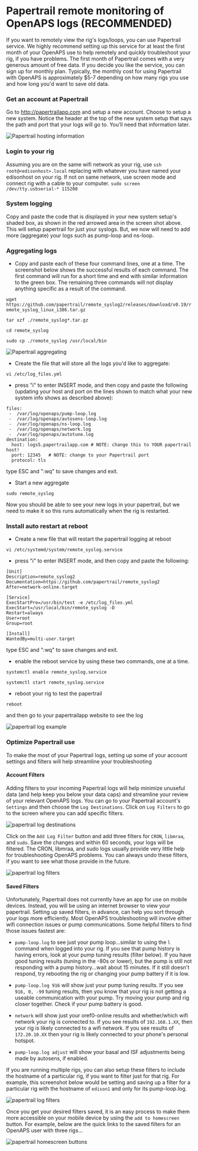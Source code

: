 # Papertrail remote monitoring of OpenAPS logs (RECOMMENDED) 

If you want to remotely view the rig's logs/loops, you can use Papertrail service.  We highly recommend setting up this service for at least the first month of your OpenAPS use to help remotely and quickly troubleshoot your rig, if you have problems.  The first month of Papertrail comes with a very generous amount of free data.  If you decide you like the service, you can sign up for monthly plan.  Typically, the monthly cost for using Papertrail with OpenAPS is approximately $5-7 depending on how many rigs you use and how long you'd want to save old data.

### Get an account at Papertrail

Go to http://papertrailapp.com and setup a new account.  Choose to setup a new system.  Notice the header at the top of the new system setup that says the path and port that your logs will go to.  You’ll need that information later.

![Papertrail hosting information](../../Images/papertrail_host.png)

### Login to your rig

Assuming you are on the same wifi network as your rig, use `ssh root@<edisonhost>.local` replacing <edisonhost> with whatever you have named your edisonhost on your rig.  If not on same network, use screen mode and connect rig with a cable to your computer.  `sudo screen /dev/tty.usbserial-* 115200` 

### System logging 

Copy and paste the code that is displayed in your new system setup's shaded box, as shown in the red arrowed area in the screen shot above. This will setup papertrail for just your syslogs.  But, we now will need to add more (aggregate) your logs such as pump-loop and ns-loop.

### Aggregating logs

* Copy and paste each of these four command lines, one at a time.  The screenshot below shows the successful results of each command.  The first command will run for a short time and end with similar information to the green box.  The remaining three commands will not display anything specific as a result of the command.

`wget https://github.com/papertrail/remote_syslog2/releases/download/v0.19/remote_syslog_linux_i386.tar.gz`

`tar xzf ./remote_syslog*.tar.gz`

`cd remote_syslog`

`sudo cp ./remote_syslog /usr/local/bin`

![Papertrail aggregating](../../Images/aggregating_logs.png)

* Create the file that will store all the logs you'd like to aggregate:

`vi /etc/log_files.yml`

* press "i" to enter INSERT mode, and then copy and paste the following (updating your host and port on the lines shown to match what your new system info shows as described above):

```
files:
 -  /var/log/openaps/pump-loop.log
 -  /var/log/openaps/autosens-loop.log
 -  /var/log/openaps/ns-loop.log
 -  /var/log/openaps/network.log
 -  /var/log/openaps/autotune.log
destination:
  host: logs5.papertrailapp.com # NOTE: change this to YOUR papertrail host!
  port: 12345   # NOTE: change to your Papertrail port
  protocol: tls
```
type ESC and ":wq" to save changes and exit.

* Start a new aggregate

`sudo remote_syslog`

Now you should be able to see your new logs in your papertrail, but we need to make it so this runs automatically when the rig is restarted.

### Install auto restart at reboot

* Create a new file that will restart the papertrail logging at reboot

`vi /etc/systemd/system/remote_syslog.service`

* press "i" to enter INSERT mode, and then copy and paste the following:

```
[Unit]
Description=remote_syslog2
Documentation=https://github.com/papertrail/remote_syslog2
After=network-online.target

[Service]
ExecStartPre=/usr/bin/test -e /etc/log_files.yml
ExecStart=/usr/local/bin/remote_syslog -D
Restart=always
User=root
Group=root

[Install]
WantedBy=multi-user.target
```

type ESC and ":wq" to save changes and exit.

* enable the reboot service by using these two commands, one at a time.

`systemctl enable remote_syslog.service`

`systemctl start remote_syslog.service`

* reboot your rig to test the papertrail

`reboot`

and then go to your papertrailapp website to see the log

![papertrail log example](../../Images/papertrail.png)

### Optimize Papertrail use

To make the most of your Papertrail logs, setting up some of your account settings and filters will help streamline your troubleshooting

#### Account Filters

Adding filters to your incoming Papertrail logs will help minimize unuseful data (and help keep you below your data caps) and streamline your review of your relevant OpenAPS logs.  You can go to your Papertrail account's `Settings` and then choose the `Log Destinations`. Click on `Log Filters` to go to the screen where you can add specific filters.

![papertrail log destinations](../../Images/log_destinations.png)

Click on the `Add Log Filter` button and add three filters for `CRON`, `libmraa`, and `sudo`.  Save the changes and within 60 seconds, your logs will be filtered.  The CRON, libmraa, and sudo logs usually provide very little help for troubleshooting OpenAPS problems.  You can always undo these filters, if you want to see what those provide in the future.

![papertrail log filters](../../Images/log_filters.png)

#### Saved Filters

Unfortunately, Papertrail does not currently have an app for use on mobile devices.  Instead, you will be using an internet browser to view your papertrail.  Setting up saved filters, in advance, can help you sort through your logs more efficiently.  Most OpenAPS troubleshooting will involve either wifi connection issues or pump communications.  Some helpful filters to find those issues fastest are:

* `pump-loop.log` to see just your pump loop...similar to using the `l` command when logged into your rig.  If you see that pump history is having errors, look at your pump tuning results (filter below).  If you have good tuning results (tuning in the -80s or lower), but the pump is still not responding with a pump history...wait about 15 minutes.  If it still doesn't respond, try rebooting the rig or changing your pump battery if it is low.

* `pump-loop.log 916` will show just your pump tuning results.  If you see `916, 0, -99` tuning results, then you know that your rig is not getting a useable communication with your pump.  Try moving your pump and rig closer together.  Check if your pump battery is good.

* `network` will show just your oref0-online results and whether/which wifi network your rig is connected to.  If you see results of `192.168.1.XX`, then your rig is likely connected to a wifi network.  If you see results of `172.20.10.XX` then your rig is likely connected to your phone's personal hotspot.

* `pump-loop.log adjust` will show your basal and ISF adjustments being made by autosens, if enabled.

If you are running multiple rigs, you can also setup these filters to include the hostname of a particular rig, if you want to filter just for that rig.  For example, this screenshot below would be setting and saving up a filter for a particular rig with the hostname of `edison1` and only for its pump-loop.log.  

![papertrail log filters](../../Images/save_filter.png)

Once you get your desired filters saved, it is an easy process to make them more accessible on your mobile device by using the `add to homescreen` button.  For example, below are the quick links to the saved filters for an OpenAPS user with three rigs...

![papertrail homescreen buttons](../../Images/papertrail_home_buttons.png)

